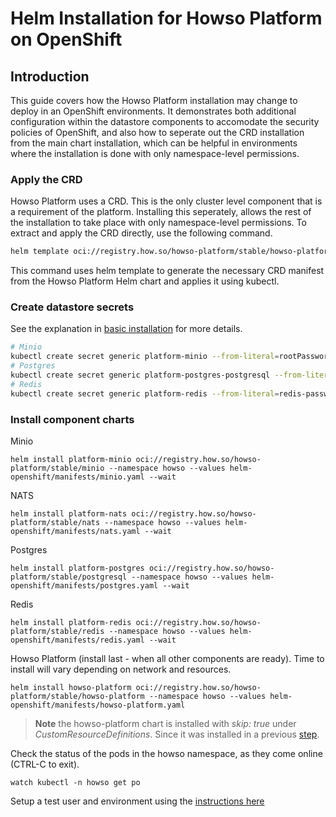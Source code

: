 # Helm Installation for Howso Platform on OpenShift

## Introduction
This guide covers how the Howso Platform installation may change to deploy in an OpenShift environments.  It demonstrates both additional configuration within the datastore components to accomodate the security policies of OpenShift, and also how to seperate out the CRD installation from the main chart installation, which can be helpful in environments where the installation is done with only namespace-level permissions. 


### Apply the CRD
Howso Platform uses a CRD.  This is the only cluster level component that is a requirement of the platform.  Installing this seperately, allows the rest of the installation to take place with only namespace-level permissions.
To extract and apply the CRD directly, use the following command.
```sh
helm template oci://registry.how.so/howso-platform/stable/howso-platform --show-only templates/crds/trainee-crd.yaml | kubectl apply -f -
```

This command uses helm template to generate the necessary CRD manifest from the Howso Platform Helm chart and applies it using kubectl.


### Create datastore secrets

See the explanation in [basic installation](../helm-basic/README.md#create-datastore-secrets) for more details.

```sh
# Minio
kubectl create secret generic platform-minio --from-literal=rootPassword="$(openssl rand -base64 20)" --from-literal=rootUser="$(openssl rand -base64 20)" --dry-run=client -o yaml | kubectl -n howso apply -f -
# Postgres
kubectl create secret generic platform-postgres-postgresql --from-literal=postgres-password="$(openssl rand -base64 20)" --dry-run=client -o yaml | kubectl -n howso apply -f -
# Redis
kubectl create secret generic platform-redis --from-literal=redis-password="$(openssl rand -base64 20)" --dry-run=client -o yaml | kubectl -n howso apply -f -
```

### Install component charts 

Minio
```
helm install platform-minio oci://registry.how.so/howso-platform/stable/minio --namespace howso --values helm-openshift/manifests/minio.yaml --wait
```

NATS
```
helm install platform-nats oci://registry.how.so/howso-platform/stable/nats --namespace howso --values helm-openshift/manifests/nats.yaml --wait
```

Postgres
```
helm install platform-postgres oci://registry.how.so/howso-platform/stable/postgresql --namespace howso --values helm-openshift/manifests/postgres.yaml --wait
```

Redis
```
helm install platform-redis oci://registry.how.so/howso-platform/stable/redis --namespace howso --values helm-openshift/manifests/redis.yaml --wait
```

Howso Platform (install last - when all other components are ready).  Time to install will vary depending on network and resources.  
```
helm install howso-platform oci://registry.how.so/howso-platform/stable/howso-platform --namespace howso --values helm-openshift/manifests/howso-platform.yaml
```

> **Note** the howso-platform chart is installed with _skip: true_ under _CustomResourceDefinitions_. Since it was installed in a previous [step](#apply-the-crd).

Check the status of the pods in the howso namespace, as they come online (CTRL-C to exit).
```
watch kubectl -n howso get po 
```

Setup a test user and environment using the [instructions here](../common/README.md#create-test-environment)